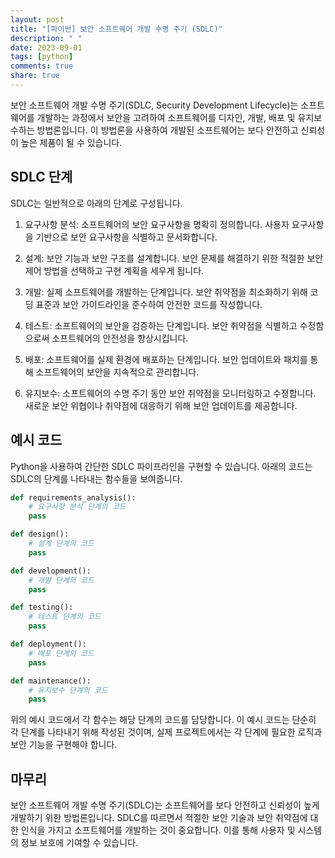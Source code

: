 ```yaml
---
layout: post
title: "[파이썬] 보안 소프트웨어 개발 수명 주기 (SDLC)"
description: " "
date: 2023-09-01
tags: [python]
comments: true
share: true
---
```


보안 소프트웨어 개발 수명 주기(SDLC, Security Development Lifecycle)는 소프트웨어를 개발하는 과정에서 보안을 고려하여 소프트웨어를 디자인, 개발, 배포 및 유지보수하는 방법론입니다. 이 방법론을 사용하여 개발된 소프트웨어는 보다 안전하고 신뢰성이 높은 제품이 될 수 있습니다.

## SDLC 단계

SDLC는 일반적으로 아래의 단계로 구성됩니다.

1. 요구사항 분석: 소프트웨어의 보안 요구사항을 명확히 정의합니다. 사용자 요구사항을 기반으로 보안 요구사항을 식별하고 문서화합니다.

2. 설계: 보안 기능과 보안 구조를 설계합니다. 보안 문제를 해결하기 위한 적절한 보안 제어 방법을 선택하고 구현 계획을 세우게 됩니다.

3. 개발: 실제 소프트웨어를 개발하는 단계입니다. 보안 취약점을 최소화하기 위해 코딩 표준과 보안 가이드라인을 준수하여 안전한 코드를 작성합니다.

4. 테스트: 소프트웨어의 보안을 검증하는 단계입니다. 보안 취약점을 식별하고 수정함으로써 소프트웨어의 안전성을 향상시킵니다.

5. 배포: 소프트웨어를 실제 환경에 배포하는 단계입니다. 보안 업데이트와 패치를 통해 소프트웨어의 보안을 지속적으로 관리합니다.

6. 유지보수: 소프트웨어의 수명 주기 동안 보안 취약점을 모니터링하고 수정합니다. 새로운 보안 위협이나 취약점에 대응하기 위해 보안 업데이트를 제공합니다.

## 예시 코드

Python을 사용하여 간단한 SDLC 파이프라인을 구현할 수 있습니다. 아래의 코드는 SDLC의 단계를 나타내는 함수들을 보여줍니다.

```python
def requirements_analysis():
    # 요구사항 분석 단계의 코드
    pass

def design():
    # 설계 단계의 코드
    pass

def development():
    # 개발 단계의 코드
    pass

def testing():
    # 테스트 단계의 코드
    pass

def deployment():
    # 배포 단계의 코드
    pass

def maintenance():
    # 유지보수 단계의 코드
    pass
```

위의 예시 코드에서 각 함수는 해당 단계의 코드를 담당합니다. 이 예시 코드는 단순히 각 단계를 나타내기 위해 작성된 것이며, 실제 프로젝트에서는 각 단계에 필요한 로직과 보안 기능을 구현해야 합니다.

## 마무리

보안 소프트웨어 개발 수명 주기(SDLC)는 소프트웨어를 보다 안전하고 신뢰성이 높게 개발하기 위한 방법론입니다. SDLC를 따르면서 적절한 보안 기술과 보안 취약점에 대한 인식을 가지고 소프트웨어를 개발하는 것이 중요합니다. 이를 통해 사용자 및 시스템의 정보 보호에 기여할 수 있습니다.